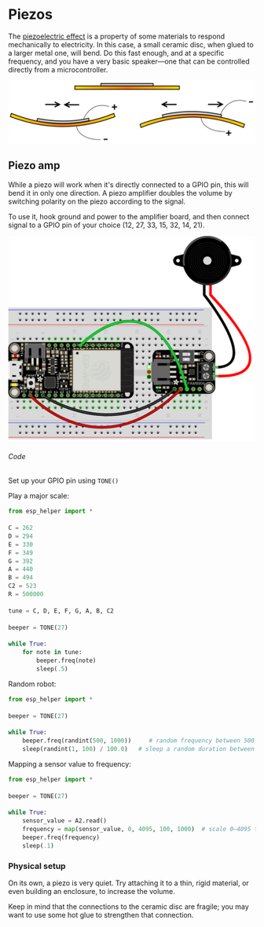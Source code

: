 # Piezos

The [piezoelectric effect](https://en.wikipedia.org/wiki/Piezoelectricity) is a property of some materials to respond mechanically to electricity. In this case, a small ceramic disc, when glued to a larger metal one, will bend. Do this fast enough, and at a specific frequency, and you have a very basic speaker—one that can be controlled directly from a microcontroller.

![](img/piezo_bend.png)


## Piezo amp

While a piezo will work when it's directly connected to a GPIO pin, this will bend it in only one direction. A piezo amplifier doubles the volume by switching polarity on the piezo according to the signal.

To use it, hook ground and power to the amplifier board, and then connect signal to a GPIO pin of your choice (12, 27, 33, 15, 32, 14, 21). 

![](img/piezo.png)


###### Code

Set up your GPIO pin using `TONE()`

Play a major scale:
```py
from esp_helper import *

C = 262
D = 294
E = 330
F = 349
G = 392
A = 440
B = 494
C2 = 523
R = 500000

tune = C, D, E, F, G, A, B, C2

beeper = TONE(27)

while True:
    for note in tune:
        beeper.freq(note)
        sleep(.5)
```

Random robot:
```py
from esp_helper import *

beeper = TONE(27)

while True:
    beeper.freq(randint(500, 1000))     # random frequency between 500 and 1,000
    sleep(randint(1, 100) / 100.0)   # sleep a random duration between .01 and 1 seconds
```

Mapping a sensor value to frequency:
```py
from esp_helper import *

beeper = TONE(27)

while True:
    sensor_value = A2.read()
    frequency = map(sensor_value, 0, 4095, 100, 1000)  # scale 0–4095 to 0–10
    beeper.freq(frequency)
    sleep(.1)
```


<!-- WORKSHOP

Make a cool changing sound or melody

-->



### Physical setup

On its own, a piezo is very quiet. Try attaching it to a thin, rigid material, or even building an enclosure, to increase the volume.

Keep in mind that the connections to the ceramic disc are fragile; you may want to use some hot glue to strengthen that connection.

